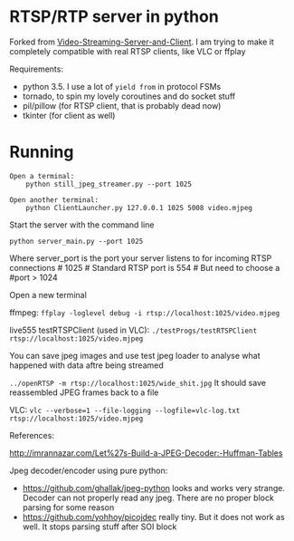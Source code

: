 # RTSP/RTP server in python #

Forked from [Video-Streaming-Server-and-Client](https://github.com/TibbersDriveMustang/Video-Streaming-Server-and-Client).
I am trying to make it completely compatible with real RTSP clients, like VLC or ffplay

Requirements:
- python 3.5. I use a lot of `yield from` in protocol FSMs
- tornado, to spin my lovely coroutines and do socket stuff
- pil/pillow (for RTSP client, that is probably dead now)
- tkinter (for client as well)

# Running #

    Open a terminal:
        python still_jpeg_streamer.py --port 1025

    Open another terminal:
        python ClientLauncher.py 127.0.0.1 1025 5008 video.mjpeg

Start the server with the command line

```
python server_main.py --port 1025
```
	
Where server_port is the port your server listens to for incoming RTSP connections
    # 1025
    # Standard RTSP port is 554
    # But need to choose a #port > 1024


Open a new terminal

ffmpeg:
`ffplay -loglevel debug -i rtsp://localhost:1025/video.mjpeg`

live555 testRTSPClient (used in VLC):
`./testProgs/testRTSPClient rtsp://localhost:1025/video.mjpeg`

You can save jpeg images and use test jpeg loader to analyse what happened with data aftre being streamed

`../openRTSP -m rtsp://localhost:1025/wide_shit.jpg`
It should save reassembled JPEG frames back to a file

VLC:
`vlc --verbose=1 --file-logging --logfile=vlc-log.txt rtsp://localhost:1025/video.mjpeg`

References:

http://imrannazar.com/Let%27s-Build-a-JPEG-Decoder:-Huffman-Tables

Jpeg decoder/encoder using pure python:

 - https://github.com/ghallak/jpeg-python looks and works very strange. Decoder can not properly read any jpeg. There are no proper block parsing for some reason
 - https://github.com/yohhoy/picojdec really tiny. But it does not work as well. It stops parsing stuff after SOI block